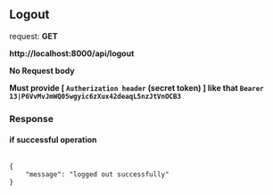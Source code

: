 ## Logout

request: <strong> GET </strong>

<strong>
   http://localhost:8000/api/logout
</strong>

<strong> No Request body </strong>


<strong> Must provide [ <code>Autherization header</code> (secret token) ] like that <code>Bearer 13|P6VvMvJmWQ05wgyic6zXux42deaqL5nzJtVnOCB3</code> </strong>


### Response 
#### if successful operation
<pre>
<code>
{
    "message": "logged out successfully"
}
</code>
</pre>
